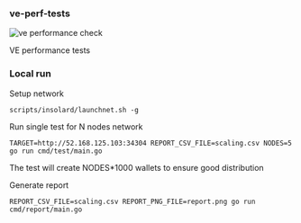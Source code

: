 ### ve-perf-tests

![ve performance check](https://github.com/insolar/ve-perf-tests/workflows/ve-performance%20check/badge.svg)

VE performance tests

### Local run
Setup network
```
scripts/insolard/launchnet.sh -g
```

Run single test for N nodes network
```
TARGET=http://52.168.125.103:34304 REPORT_CSV_FILE=scaling.csv NODES=5 go run cmd/test/main.go
```
The test will create NODES*1000 wallets to ensure good distribution

Generate report
```
REPORT_CSV_FILE=scaling.csv REPORT_PNG_FILE=report.png go run cmd/report/main.go
```
